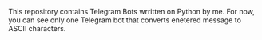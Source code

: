 This repository contains Telegram Bots wrritten on Python by me.
For now, you can see only one Telegram bot that converts enetered message to ASCII characters. 
